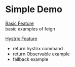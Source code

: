 # Simple Demo
[Basic Feature](src/test/java/me/study/feign/BasicFeignDemos.java)  
basic examples of feign

[Hystrix Feature](src/test/java/me/study/feign/HystrixSupportDemos.java)  
- return hystrix command
- return Observable example
- fallback example